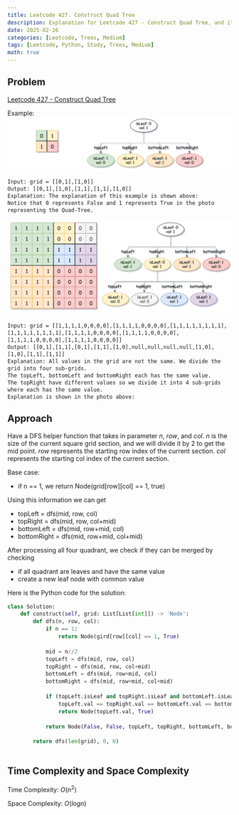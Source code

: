 ```yaml
---
title: Leetcode 427. Construct Quad Tree
description: Explanation for Leetcode 427 - Construct Quad Tree, and its solution in Python.
date: 2025-02-26
categories: [Leetcode, Trees, Medium]
tags: [Leetcode, Python, Study, Trees, Medium]
math: true
---
```


## Problem
[Leetcode 427 - Construct Quad Tree](https://leetcode.com/problems/construct-quad-tree/description/)

Example:
![Desktop View](/assets/img/leetcode/leetcode427-1.png)
```
Input: grid = [[0,1],[1,0]]
Output: [[0,1],[1,0],[1,1],[1,1],[1,0]]
Explanation: The explanation of this example is shown above:
Notice that 0 represents False and 1 represents True in the photo representing the Quad-Tree.
```

![Dekstop View](/assets/img/leetcode/leetcode427-2.png)
```
Input: grid = [[1,1,1,1,0,0,0,0],[1,1,1,1,0,0,0,0],[1,1,1,1,1,1,1,1],[1,1,1,1,1,1,1,1],[1,1,1,1,0,0,0,0],[1,1,1,1,0,0,0,0],[1,1,1,1,0,0,0,0],[1,1,1,1,0,0,0,0]]
Output: [[0,1],[1,1],[0,1],[1,1],[1,0],null,null,null,null,[1,0],[1,0],[1,1],[1,1]]
Explanation: All values in the grid are not the same. We divide the grid into four sub-grids.
The topLeft, bottomLeft and bottomRight each has the same value.
The topRight have different values so we divide it into 4 sub-grids where each has the same value.
Explanation is shown in the photo above:
```
## Approach

Have a DFS helper function that takes in parameter $n$, $row$, and $col$. $n$ is the size of the current square grid section, and we will divide it by 2 to get the mid point. $row$ represents the starting row index of the current section. $col$ represents the starting col index of the current section.

Base case:
- if n == 1, we return Node(grid[row][col] == 1, true)

Using this information we can get
- topLeft = dfs(mid, row, col)
- topRight = dfs(mid, row, col+mid)
- bottomLeft = dfs(mid, row+mid, col)
- bottomRight = dfs(mid, row+mid, col+mid)

After processing all four quadrant, we check if they can be merged by checking
- if all quadrant are leaves and have the same value
- create a new leaf node with common value

Here is the Python code for the solution:
```python
class Solution:
    def construct(self, grid: List[List[int]]) -> 'Node':
        def dfs(n, row, col):
            if n == 1:
                return Node(gird[row][col] == 1, True)
            
            mid = n//2
            topLeft = dfs(mid, row, col)
            topRight = dfs(mid, row, col+mid)
            bottomLeft = dfs(mid, row+mid, col)
            bottomRight = dfs(mid, row+mid, col+mid)

            if (topLeft.isLeaf and topRight.isLeaf and bottomLeft.isLeaf and bottomRight.isLeaf and
                topLeft.val == topRight.val == bottomLeft.val == bottomRight.val):
                return Node(topLeft.val, True)
            
            return Node(False, False, topLeft, topRight, bottomLeft, bottomRight)
        
        return dfs(len(grid), 0, 0)
    
```
## Time Complexity and Space Complexity

Time Complexity: $O(n^2)$

Space Complexity: $O(log n)$